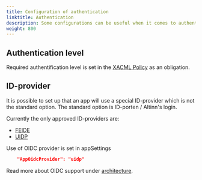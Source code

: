 ```yaml
---
title: Configuration of authentication
linktitle: Authentication
description: Some configurations can be useful when it comes to authentication
weight: 800
---
```



## Authentication level

Required authentification level is set in the [XACML Policy](../authorization) as an obligation.


## ID-provider

It is possible to set up that an app will use a special ID-provider which is not the standard option. The standard option is ID-porten / Altinn's login.  

Currently the only approved ID-providers are:

- [FEIDE](https://www.feide.no/)
- [UIDP](https://www.udir.no/verktoy/uidp/)

Use of OIDC provider is set in appSettings

```json
    "AppOidcProvider": "uidp"
```


Read more about OIDC support under [architecture](/technology/architecture/capabilities/runtime/security/authentication/oidcproviders/).


